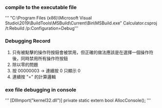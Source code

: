 ### compile to the executable file
''' "C:\Program Files (x86)\Microsoft Visual Studio\2019\BuildTools\MSBuild\Current\Bin\MSBuild.exe" Calculator.csproj /t:Rebuild /p:Configuration=Debug'''

### Debugging Record
1. 只有被點擊的操作符按鈕會被禁用，但正確的做法應該是在選擇一個操作符後，同時禁用所有操作符按鈕
2. 除以零的問題
3. 按 00000003 -> 連續按 0 只顯示 0
4. 連續按 "=" 的計算邏輯

### exe file debugging in console
''' [DllImport("kernel32.dll")]
        private static extern bool AllocConsole(); '''